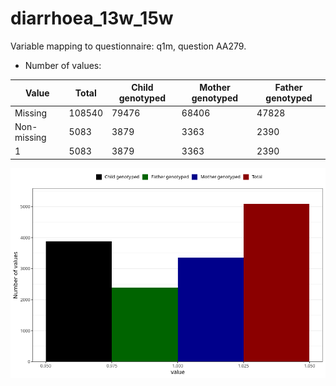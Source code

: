 # diarrhoea_13w_15w
Variable mapping to questionnaire: q1m, question AA279.
- Number of values:

| Value | Total | Child genotyped | Mother genotyped | Father genotyped |
| ----- | ----- | --------------- | ---------------- | ---------------- |
| Missing | 108540 | 79476 | 68406 | 47828 |
| Non-missing | 5083 | 3879 | 3363 | 2390 |
| 1 | 5083 | 3879 | 3363 | 2390 |



![](diarrhoea_13w_15w_n.png)



